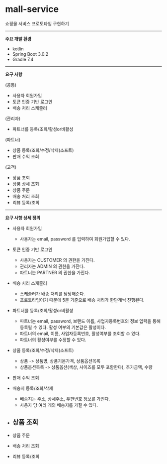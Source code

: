 # mall-service
쇼핑몰 서비스 프로토타입 구현하기

---
**주요 개발 환경**
- kotlin
- Spring Boot 3.0.2
- Gradle 7.4

-------------------------

**요구 사항**

(공통)
- 사용자 회원가입
- 토큰 인증 기반 로그인
- 배송 처리 스케줄러

(관리자)
- 파트너를 등록/조회/활성or비활성

(파트너)
- 상품 등록/조회/수정/삭제(소프트)
- 판매 수익 조회

(고객)
- 상품 조회
- 상품 상세 조회
- 상품 주문
- 배송 처리 조회
- 리뷰 등록/조회

-------------------------
**요구 사항 상세 정의**

- 사용자 회원가입
  - 사용자는 email, password 를 입력하여 회원가입할 수 있다.
- 토큰 인증 기반 로그인
  - 사용자는 CUSTOMER 의 권한을 가진다.
  - 관리자는 ADMIN 의 권한을 가진다.
  - 파트너는 PARTNER 의 권한을 가진다.
- 배송 처리 스케줄러
  - 스케줄러가 배송 처리를 담당해준다.
  - 프로토타입이기 때문에 5분 기준으로 배송 처리가 한단계씩 진행된다.

- 파트너를 등록/조회/활성or비활성
  - 파트너는 email, password, 브랜드 이름, 사업자등록번호의 정보 입력을 통해 등록될 수 있다. 활성 여부의 기본값은 활성이다.
  - 파트너의 email, 이름, 사업자등록번호, 활성여부를 조회할 수 있다.
  - 파트너의 활성여부를 수정할 수 있다.

- 상품 등록/조회/수정/삭제(소프트)
  - 상품 -> 상품명, 상품기본가격, 상품옵션목록
  - 상품옵션목록 -> 상품옵션(색상, 사이즈를 모두 포함한다), 추가금액, 수량
- 판매 수익 조회

- 배송지 등록/조회/삭제
  - 배송지는 주소, 상세주소, 우편번호 정보를 가진다.
  - 사용자 당 여러 개의 배송지를 가질 수 있다.
- 상품 조회
  - 
- 상품 주문
- 배송 처리 조회
- 리뷰 등록/조회

